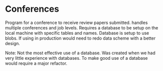 Conferences
===========

Program for a conference to receive review papers submitted. handles multiple conferences and job levels. 
Requires a database to be setup on the local machine with specific tables and names.
Database is setup to use blobs. If using in production would need to redo data scheme with a better design.

Note: Not the most effective use of a database. Was created when we had very little experience with databases. To make good use of a database would require a major refactor.
